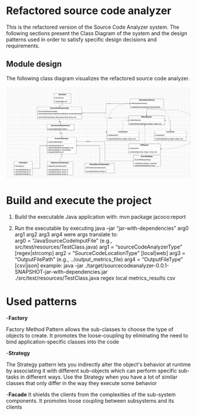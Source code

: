 # Refactored source code analyzer

This is the refactored version of the Source Code Analyzer system. The following sections present the Class Diagram of the system and the design patterns used in order to satisfy specific design decisions and requirements.

## Module design

The following class diagram visualizes the refactored source code analyzer. 

![](assignment.png)

# Build and execute the project

1. Build the executable Java application with: 
	mvn package jacoco:report

2. Run the executable by executing
	java –jar “jar-with-dependencies” arg0 arg1 arg2 arg3 arg4
were args translate to: 	
	arg0 = “JavaSourceCodeInputFile” (e.g., src/test/resources/TestClass.java)
	arg1 = “sourceCodeAnalyzerType” [regex|strcomp]
	arg2 = “SourceCodeLocationType” [local|web]
	arg3 = “OutputFilePath” (e.g., ../output_metrics_file)
	arg4 = “OutputFileType” [csv|json]
example: 
	java –jar ./target/sourcecodeanalyzer-0.0.1-SNAPSHOT-jar-with-dependencies.jar ./src/test/resources/TestClass.java regex local metrics_results csv

# Used patterns

-**Factory**

Factory Method Pattern allows the sub-classes to choose the type of objects to create. It promotes the loose-coupling by eliminating the need to bind application-specific classes into the code

-**Strategy**

The Strategy pattern lets you indirectly alter the object's behavior at runtime by associating it with different sub-objects which can perform specific sub-tasks in different ways. Use the Strategy when you have a lot of similar classes that only differ in the way they execute some behavior

-**Facade**
It shields the clients from the complexities of the sub-system components. It promotes loose coupling between subsystems and its clients 
